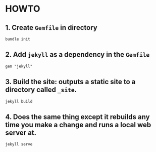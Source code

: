 # HOWTO
## 1. Create `Gemfile` in directory
`bundle init`

## 2. Add `jekyll` as a dependency in the `Gemfile`
`gem "jekyll"`

## 3. Build the site: outputs a static site to a directory called `_site`.
`jekyll build`

## 4. Does the same thing except it rebuilds any time you make a change and runs a local web server at.
`jekyll serve`